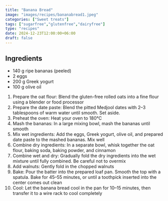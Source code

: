 ```yaml
---
title: "Banana Bread"
image: "images/recipes/bananabread1.jpeg"
categories: ["Sweet treats"]
tags: ["sugarfree","glutenfree","dairyfree"]
type: "recipes"
date: 2024-12-23T12:00:00+06:00
draft: false
---
```


## Ingredients

- 140 g ripe bananas (peeled)
- 2 eggs
- 200 g Greek yogurt
- 100 g olive oil

1. Prepare the oat flour: Blend the gluten-free rolled oats into a fine flour using a blender or food processor
2. Prepare the date paste: Blend the pitted Medjool dates with 2–3 tablespoons of warm water until smooth. Set aside.
3. Preheat the oven: Heat your oven to 180°C
4. Mash the bananas: In a large mixing bowl, mash the bananas until smooth
5. Mix wet ingredients: Add the eggs, Greek yogurt, olive oil, and prepared date paste to the mashed bananas. Mix well
6. Combine dry ingredients: In a separate bowl, whisk together the oat flour, baking soda, baking powder, and cinnamon
7. Combine wet and dry: Gradually fold the dry ingredients into the wet mixture until fully combined. Be careful not to overmix
8. Add walnuts: Gently fold in the chopped walnuts
9. Bake: Pour the batter into the prepared loaf pan. Smooth the top with a spatula. Bake for 45–55 minutes, or until a toothpick inserted into the center comes out clean
10. Cool: Let the banana bread cool in the pan for 10–15 minutes, then transfer it to a wire rack to cool completely

